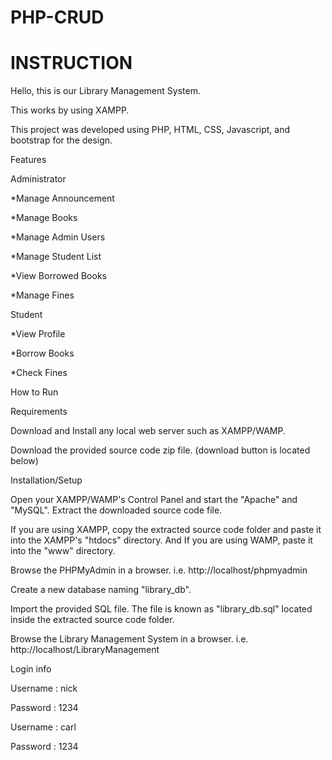 # PHP-CRUD
# INSTRUCTION


Hello, this is our Library Management System. 

This works by using XAMPP. 



This project was developed using PHP, HTML, CSS, Javascript, and bootstrap for the design.

Features


Administrator


*Manage Announcement


*Manage Books


*Manage Admin Users


*Manage Student List


*View Borrowed Books


*Manage Fines


Student


*View Profile


*Borrow Books


*Check Fines


How to Run


Requirements


Download and Install any local web server such as XAMPP/WAMP.


Download the provided source code zip file. (download button is located below)


Installation/Setup


Open your XAMPP/WAMP's Control Panel and start the "Apache" and "MySQL".
Extract the downloaded source code file.


If you are using XAMPP, copy the extracted source code folder and paste it into the XAMPP's "htdocs" directory. And If you are using WAMP, paste it into the "www" directory.


Browse the PHPMyAdmin in a browser. i.e. http://localhost/phpmyadmin


Create a new database naming "library_db".


Import the provided SQL file. The file is known as "library_db.sql" located inside the extracted source code folder.


Browse the Library Management System in a browser. i.e. http://localhost/LibraryManagement




Login info

Username : nick

Password : 1234


Username : carl

Password : 1234
